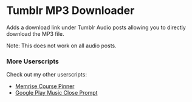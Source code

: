 Tumblr MP3 Downloader
=====================

Adds a download link under Tumblr Audio posts allowing you to directly download 
the MP3 file.

Note: This does not work on all audio posts.

### More Userscripts
Check out my other userscripts:
* [Memrise Course Pinner](https://github.com/little-vince/memrise-pinner)
* [Google Play Music Close 
  Prompt](https://github.com/little-vince/google-music-prompt)
